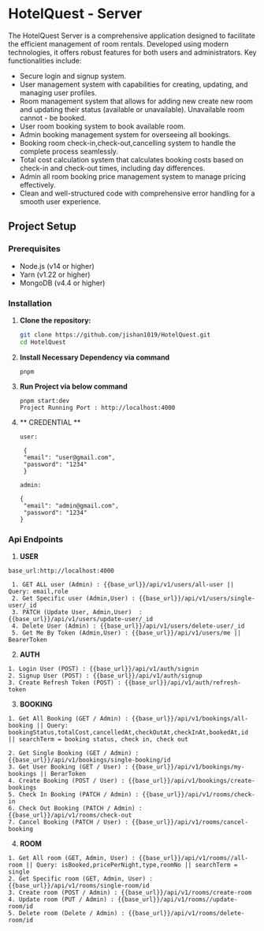 # HotelQuest - Server

The HotelQuest Server is a comprehensive application designed to facilitate the efficient management of room rentals. Developed using modern technologies, it offers robust features for both users and administrators. Key functionalities include:

- Secure login and signup system.
- User management system with capabilities for creating, updating, and managing user profiles.
- Room management system that allows for adding new create new room and updating their status (available or unavailable). Unavailable room cannot - be booked.
- User room booking system to book available room.
- Admin booking management system for overseeing all bookings.
- Booking room check-in,check-out,cancelling system to handle the complete process seamlessly.
- Total cost calculation system that calculates booking costs based on check-in and check-out times, including day differences.
- Admin all room booking price management system to manage pricing effectively.
- Clean and well-structured code with comprehensive error handling for a smooth user experience.

## Project Setup

### Prerequisites

- Node.js (v14 or higher)
- Yarn (v1.22 or higher)
- MongoDB (v4.4 or higher)

### Installation

1. **Clone the repository:**

   ```sh
   git clone https://github.com/jishan1019/HotelQuest.git
   cd HotelQuest
   ```

2. **Install Necessary Dependency via command**

   ```
   pnpm
   ```

3. **Run Project via below command**

   ```
   pnpm start:dev
   Project Running Port : http://localhost:4000
   ```

4. ** CREDENTIAL **

   ```
   user:

    {
    "email": "user@gmail.com",
    "password": "1234"
    }

   admin:

   {
    "email": "admin@gmail.com",
    "password": "1234"
   }

   ```

### Api Endpoints

1. **USER**

```
base_url:http://localhost:4000

 1. GET ALL user (Admin) : {{base_url}}/api/v1/users/all-user || Query: email,role
 2. Get Specific user (Admin,User) : {{base_url}}/api/v1/users/single-user/_id
 3. PATCH (Update User, Admin,User)  : {{base_url}}/api/v1/users/update-user/_id
 4. Delete User (Admin) : {{base_url}}/api/v1/users/delete-user/_id
 5. Get Me By Token (Admin,User) : {{base_url}}/api/v1/users/me || BearerToken
```

2.  **AUTH**

```
1. Login User (POST) : {{base_url}}/api/v1/auth/signin
2. Signup User (POST) : {{base_url}}/api/v1/auth/signup
3. Create Refresh Token (POST) : {{base_url}}/api/v1/auth/refresh-token

```

3.  **BOOKING**

```
1. Get All Booking (GET / Admin) : {{base_url}}/api/v1/bookings/all-booking || Query: bookingStatus,totalCost,cancelledAt,checkOutAt,checkInAt,bookedAt,id || searchTerm = booking status, check in, check out

2. Get Single Booking (GET / Admin) : {{base_url}}/api/v1/bookings/single-booking/id
3. Get User Booking (GET / User) : {{base_url}}/api/v1/bookings/my-bookings || BerarToken
4. Create Booking (POST / User) : {{base_url}}/api/v1/bookings/create-bookings
5. Check In Booking (PATCH / Admin) : {{base_url}}/api/v1/rooms/check-in
6. Check Out Booking (PATCH / Admin) : {{base_url}}/api/v1/rooms/check-out
7. Cancel Booking (PATCH / User) : {{base_url}}/api/v1/rooms/cancel-booking
```

4.  **ROOM**

```
1. Get All room (GET, Admin, User) : {{base_url}}/api/v1/rooms//all-room || Query: isBooked,pricePerNight,type,roomNo || searchTerm = single
2. Get Specific room (GET, Admin, User) : {{base_url}}/api/v1/rooms/single-room/id
3. Create room (POST / Admin) : {{base_url}}/api/v1/rooms/create-room
4. Update room (PUT / Admin) : {{base_url}}/api/v1/rooms//update-room/id
5. Delete room (Delete / Admin) : {{base_url}}/api/v1/rooms/delete-room/id


```
